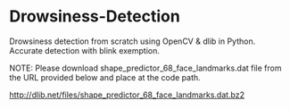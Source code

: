 # Drowsiness-Detection

Drowsiness detection from scratch using OpenCV & dlib in Python.
Accurate detection with blink exemption.


NOTE: 
Please download shape_predictor_68_face_landmarks.dat file from the URL provided below and place at the code path.

http://dlib.net/files/shape_predictor_68_face_landmarks.dat.bz2
